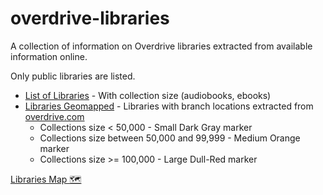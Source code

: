 # overdrive-libraries

A collection of information on Overdrive libraries extracted from available information online.

Only public libraries are listed.

- [List of Libraries](libraries.csv) - With collection size (audiobooks, ebooks)
- [Libraries Geomapped](libraries_branches.geojson) - Libraries with branch locations extracted from [overdrive.com](https://www.overdrive.com/libraries)
  - Collections size < 50,000 - Small Dark Gray marker
  - Collections size between 50,000 and 99,999 - Medium Orange marker
  - Collections size >= 100,000 - Large Dull-Red marker

[Libraries Map 🗺️](https://ping.github.io/overdrive-libraries/)

